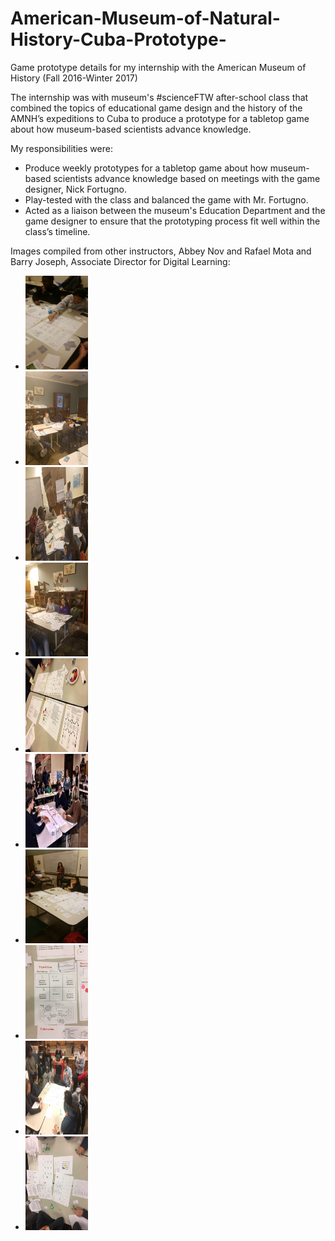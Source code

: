 # American-Museum-of-Natural-History-Cuba-Prototype-
Game prototype details for my internship with the American Museum of History (Fall 2016-Winter 2017)

The internship was with museum's #scienceFTW after-school class that combined the topics of educational game design and the history of the AMNH’s expeditions to Cuba to produce a prototype for a tabletop game about how museum-based scientists advance knowledge.

My responsibilities were: 
* Produce weekly prototypes for a tabletop game about how museum-based scientists advance knowledge based on meetings with the game designer, Nick Fortugno.
* Play-tested with the class and balanced the game with Mr. Fortugno.
* Acted as a liaison between the museum's Education Department and the game designer to ensure that the prototyping process fit well within the class’s timeline.


Images compiled from other instructors, Abbey Nov and Rafael Mota and Barry Joseph, Associate Director for Digital Learning:
* <img src="/156310708.jpg" height="150px" width="100px"></img>
* <img src="/20161214_182147.jpg" height="150px" width="100px" data-rotate="90"></img>
* <img src="/20161214_182209.jpg" height="150px" width="100px"></img>
* <img src="/20161214_182505.jpg" height="150px" width="100px"></img>
* <img src="/31605604982_a706aaac7e_o.jpg" height="150px" width="100px"></img>
* <img src="/31636293321_7f428028c1_o.jpg" height="150px" width="100px"></img>
* <img src="/S1374928681.jpg" height="150px" width="100px"></img>
* <img src="/img1.JPG" height="150px" width="100px"></img>
* <img src="/img2.JPG" height="150px" width="100px"></img>
* <img src="/img3.JPG" height="150px" width="100px"></img>
